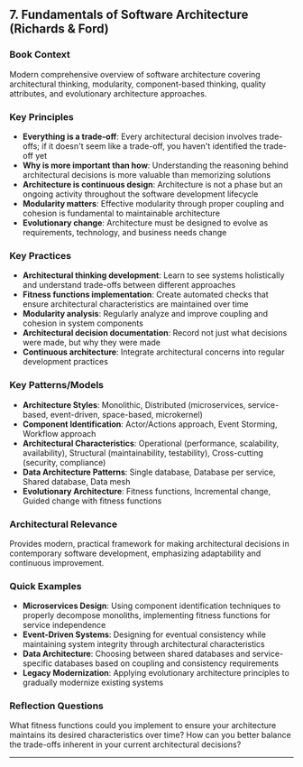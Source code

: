 ## 7. Fundamentals of Software Architecture (Richards & Ford)

### Book Context
Modern comprehensive overview of software architecture covering architectural thinking, modularity, component-based thinking, quality attributes, and evolutionary architecture approaches.

### Key Principles
- **Everything is a trade-off**: Every architectural decision involves trade-offs; if it doesn't seem like a trade-off, you haven't identified the trade-off yet
- **Why is more important than how**: Understanding the reasoning behind architectural decisions is more valuable than memorizing solutions
- **Architecture is continuous design**: Architecture is not a phase but an ongoing activity throughout the software development lifecycle
- **Modularity matters**: Effective modularity through proper coupling and cohesion is fundamental to maintainable architecture
- **Evolutionary change**: Architecture must be designed to evolve as requirements, technology, and business needs change

### Key Practices
- **Architectural thinking development**: Learn to see systems holistically and understand trade-offs between different approaches
- **Fitness functions implementation**: Create automated checks that ensure architectural characteristics are maintained over time
- **Modularity analysis**: Regularly analyze and improve coupling and cohesion in system components
- **Architectural decision documentation**: Record not just what decisions were made, but why they were made
- **Continuous architecture**: Integrate architectural concerns into regular development practices

### Key Patterns/Models
- **Architecture Styles**: Monolithic, Distributed (microservices, service-based, event-driven, space-based, microkernel)
- **Component Identification**: Actor/Actions approach, Event Storming, Workflow approach
- **Architectural Characteristics**: Operational (performance, scalability, availability), Structural (maintainability, testability), Cross-cutting (security, compliance)
- **Data Architecture Patterns**: Single database, Database per service, Shared database, Data mesh
- **Evolutionary Architecture**: Fitness functions, Incremental change, Guided change with fitness functions

### Architectural Relevance
Provides modern, practical framework for making architectural decisions in contemporary software development, emphasizing adaptability and continuous improvement.

### Quick Examples
- **Microservices Design**: Using component identification techniques to properly decompose monoliths, implementing fitness functions for service independence
- **Event-Driven Systems**: Designing for eventual consistency while maintaining system integrity through architectural characteristics
- **Data Architecture**: Choosing between shared databases and service-specific databases based on coupling and consistency requirements
- **Legacy Modernization**: Applying evolutionary architecture principles to gradually modernize existing systems

### Reflection Questions
What fitness functions could you implement to ensure your architecture maintains its desired characteristics over time? How can you better balance the trade-offs inherent in your current architectural decisions?

---

